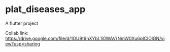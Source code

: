 # plat_diseases_app

A flutter project

Collab link: https://drive.google.com/file/d/1OU9t9nXYbL1i0WAVrNmW0Xu6pICIOlGN/view?usp=sharing




